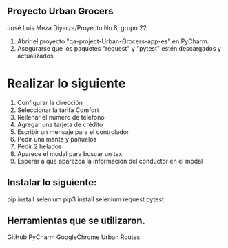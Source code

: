 ## Proyecto Urban Grocers 

José Luis Meza Diyarza/Proyecto No.8, grupo 22

1. Abrir el proyecto "qa-project-Urban-Grocers-app-es" en PyCharm.
2. Asegurarse que los paquetes "request" y "pytest" estén descargados y actualizados.

# Realizar lo siguiente

1. Configurar la dirección
2. Seleccionar la tarifa Comfort
3. Rellenar el número de teléfono
4. Agregar una tarjeta de crédito
5. Escribir un mensaje para el controlador
6. Pedir una manta y pañuelos
7. Pedir 2 helados
8. Aparece el modal para buscar un taxi
9. Esperar a que aparezca la información del conductor en el modal


## Instalar lo siguiente:
pip install selenium
pip3 install selenium
request
pytest
   
## Herramientas que se utilizaron.
GitHub
PyCharm
GoogleChrome
Urban Routes